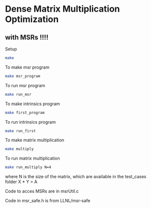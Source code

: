 # Dense Matrix Multiplication Optimization
## with MSRs !!!!


Setup
```bash
make
```

To make msr program
```bash
make msr_program
```

To run msr program
```bash
make run_msr
```

To make intrinsics program
```bash
make first_program
```

To run intrinsics program
```bash
make run_first
```

To make matrix multiplication
```bash
make multiply
```

To run matrix multiplication
```bash
make run_multiply N=4
```
where N is the size of the matrix, which are available in the test_cases folder
X * Y = A




Code to acces MSRs are in msrUtil.c

Code in msr_safe.h is from LLNL/msr-safe
